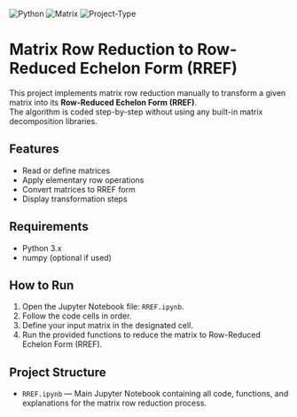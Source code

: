 ![Python](https://img.shields.io/badge/Python-3.8%2B-blue)
![Matrix](https://img.shields.io/badge/Matrix%20Operations-RREF-important)
![Project-Type](https://img.shields.io/badge/Type-Notebook-lightgrey)

# Matrix Row Reduction to Row-Reduced Echelon Form (RREF)

This project implements matrix row reduction manually to transform a given matrix into its **Row-Reduced Echelon Form (RREF)**.  
The algorithm is coded step-by-step without using any built-in matrix decomposition libraries.

## Features
- Read or define matrices
- Apply elementary row operations
- Convert matrices to RREF form
- Display transformation steps

## Requirements
- Python 3.x
- numpy (optional if used)

## How to Run

1. Open the Jupyter Notebook file: `RREF.ipynb`.
2. Follow the code cells in order.
3. Define your input matrix in the designated cell.
4. Run the provided functions to reduce the matrix to Row-Reduced Echelon Form (RREF).

## Project Structure

- `RREF.ipynb` — Main Jupyter Notebook containing all code, functions, and explanations for the matrix row reduction process.
